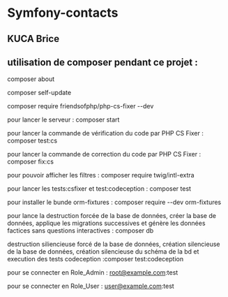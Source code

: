 # Symfony-contacts
## KUCA Brice
## utilisation de composer pendant ce projet :
composer about

composer self-update

composer require friendsofphp/php-cs-fixer --dev

pour lancer le serveur : composer start

pour lancer la commande de vérification du code par PHP CS Fixer : composer test:cs

pour lancer la commande de correction du code par PHP CS Fixer : composer fix:cs

pour pouvoir afficher les filtres :  composer require twig/intl-extra

pour lancer les tests:csfixer et test:codeception : composer test

pour installer le bunde orm-fixtures : composer require --dev orm-fixtures

pour lance la destruction forcée de la base de données,
créer la base de données,
applique les migrations successives 
et génère les données factices sans questions interactives : composer db

destruction siliencieuse forcé de la base de données, création silencieuse de la base de données, création silencieuse du schéma de la bd et execution des tests codeception :composer test:codeception

pour se connecter en Role_Admin : root@example.com:test

pour se connecter en Role_User : user@example.com:test